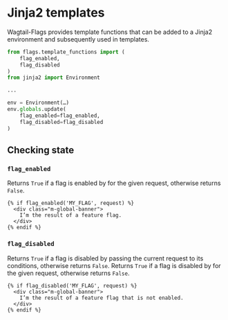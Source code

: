 # Jinja2 templates

Wagtail-Flags provides template functions that can be added to a Jinja2 environment and subsequently used in templates.

```python
from flags.template_functions import (
    flag_enabled,
    flag_disabled
)
from jinja2 import Environment

...

env = Environment(…)
env.globals.update(
    flag_enabled=flag_enabled,
    flag_disabled=flag_disabled
)
```

## Checking state

### `flag_enabled`

Returns `True` if a flag is enabled by for the given request, otherwise returns `False`.

```jinja
{% if flag_enabled('MY_FLAG', request) %}
  <div class="m-global-banner">
    I’m the result of a feature flag.   
  </div>
{% endif %}
```

### `flag_disabled`

Returns `True` if a flag is disabled by passing the current request to its conditions, otherwise returns `False`.
Returns `True` if a flag is disabled by for the given request, otherwise returns `False`.

```jinja
{% if flag_disabled('MY_FLAG', request) %}
  <div class="m-global-banner">
    I’m the result of a feature flag that is not enabled.
  </div>
{% endif %}
```
